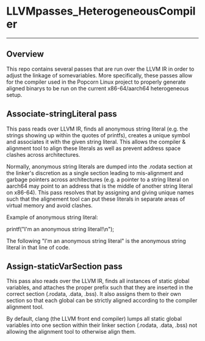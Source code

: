 # LLVMpasses_HeterogeneousCompiler

--------
Overview
--------

This repo contains several passes that are run over the LLVM IR in order to
adjust the linkage of somevariables. More specifically, these passes allow for
the compiler used in the Popcorn Linux project to properly generate aligned
binarys to be run on the current x86-64/aarch64 heterogeneous setup.

Associate-stringLiteral pass
-----------------------------

This pass reads over LLVM IR, finds all anonymous string literal (e.g. the
strings showing up within the quotes of printfs), creates a unique symbol and
associates it with the given string literal. This allows the compiler &
alignment tool to align these literals as well as prevent address space clashes
across architectures.

Normally, anonymous string literals are dumped into the .rodata section at the
linker's discretion as a single section leading to mis-alignment and garbage
pointers across architectures (e.g. a pointer to a string literal on aarch64
may point to an address that is the middle of another string literal on x86-64).
This pass resolves that by assigning and giving unique names such that the 
alignement tool can put these literals in separate areas of virtual memory and
avoid clashes.

Example of anonymous string literal:

printf("I'm an anonymous string literal!\n");

The following "I'm an anonymous string literal" is the anonymous string literal
in that line of code.

Assign-staticVarSection pass
----------------------------

This pass also reads over the LLVM IR, finds all instances of static global
variables, and attaches the proper prefix such that they are inserted in the
correct section (.rodata, .data, .bss). It also assigns them to their own
section so that each global can be strictly aligned according to the compiler
alignment tool.

By default, clang (the LLVM front end compiler) lumps all static global
variables into one section within their linker section (.rodata, .data, .bss)
not allowing the alignment tool to otherwise align them.
